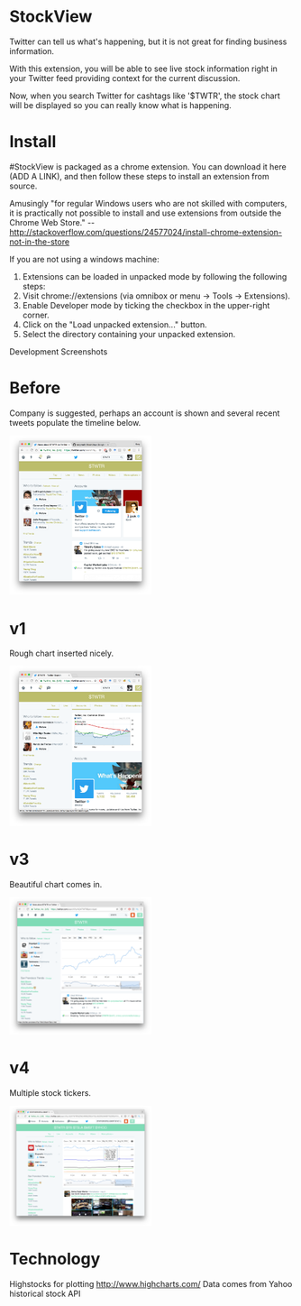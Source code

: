 # StockView
Twitter can tell us what's happening, but it is not great for finding business information.

With this extension, you will be able to see live stock information right in your Twitter feed providing context for the current discussion.

Now, when you search Twitter for cashtags like '$TWTR', the stock chart will be displayed so you can really know what is happening.

# Install

\#StockView is packaged as a chrome extension. You can download it here (ADD A LINK), and then follow these steps to install an extension from source.

Amusingly "for regular Windows users who are not skilled with computers, it is practically not possible to install and use extensions from outside the Chrome Web Store." -- http://stackoverflow.com/questions/24577024/install-chrome-extension-not-in-the-store

If you are not using a windows machine: 

1. Extensions can be loaded in unpacked mode by following the following steps:
2. Visit chrome://extensions (via omnibox or menu -> Tools -> Extensions).
3. Enable Developer mode by ticking the checkbox in the upper-right corner.
4. Click on the "Load unpacked extension..." button.
5. Select the directory containing your unpacked extension.

Development Screenshots

Before
==========
Company is suggested, perhaps an account is shown and several recent tweets populate the timeline below.

<img src="app/images/before.png" width="50%">

v1
==========
Rough chart inserted nicely.

<img src="app/images/v1.png" width="50%">

v3
==========
Beautiful chart comes in.

<img src="app/images/v3.png" width="50%">

v4
==========
Multiple stock tickers.

<img src="app/images/v4.png" width="50%">

# Technology 

Highstocks for plotting http://www.highcharts.com/
Data comes from Yahoo historical stock API
